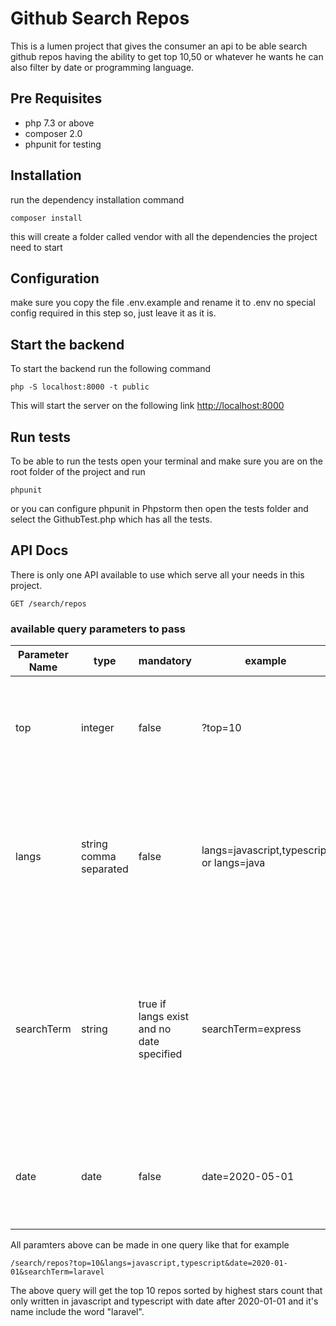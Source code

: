 # Github Search Repos

This is a lumen project that gives the consumer
an api to be able search github repos
having the ability to get top 10,50 or whatever he wants
he can also filter by date or programming language.

## Pre Requisites

- php 7.3 or above
- composer 2.0
- phpunit for testing

## Installation

run the dependency installation command

```
composer install
```

this will create a folder called vendor with all the dependencies the project need to start

## Configuration

make sure you copy the file .env.example
and rename it to .env no special config required in this step so, just leave it as it is.

## Start the backend

To start the backend run the following command

```
php -S localhost:8000 -t public
``` 

This will start the server on the following link [http://localhost:8000](http://localhost:8000)

## Run tests

To be able to run the tests open your terminal and make sure you
are on the root folder of the project and run

```
phpunit
```

or you can configure phpunit in Phpstorm then open the tests folder
and select the GithubTest.php which has all the tests.

## API Docs

There is only one API available to use which serve all your needs in this project.

```
GET /search/repos
```

### available query parameters to pass

Parameter Name | type | mandatory | example | description | 
--- | --- |--- | --- |--- | 
top | integer | false | ?top=10 |this parameter how many results come back so top=10 will return 10 repositories |
langs | string comma separated | false | langs=javascript,typescript or langs=java |this is a string comma separated for multiple languages and it filters the incoming repositories by the programming language |
searchTerm | string | true if langs exist and no date specified | searchTerm=express |this paramters makes sure that the repo name include that search term and it's required if the langs field is specified and the date field is not otherwise it's optional|
date | date | false | date=2020-05-01 | this accepts any standard day format it get all repos that it's created_at is after that date |

All paramters above can be made in one query like that for example

```
/search/repos?top=10&langs=javascript,typescript&date=2020-01-01&searchTerm=laravel
```

The above query will get the top 10 repos sorted by highest stars count that only written in javascript and typescript with date after 2020-01-01 and it's name include the word "laravel".
